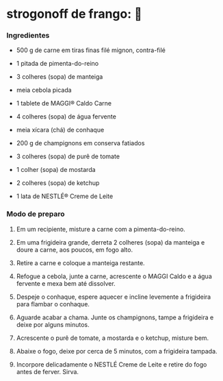 # strogonoff de frango: :meat_on_bone:



### Ingredientes

- 500 g de carne em tiras finas filé mignon, contra-filé

- 1 pitada de pimenta-do-reino

- 3 colheres (sopa) de manteiga

- meia cebola picada

- 1 tablete de MAGGI® Caldo Carne

- 4 colheres (sopa) de água fervente

- meia xícara (chá) de conhaque

- 200 g de champignons em conserva fatiados

- 3 colheres (sopa) de purê de tomate

- 1 colher (sopa) de mostarda

- 2 colheres (sopa) de ketchup

- 1 lata de NESTLÉ® Creme de Leite

  

### Modo de preparo

1. Em um recipiente, misture a carne com a pimenta-do-reino.

2. Em uma frigideira grande, derreta 2 colheres (sopa) da manteiga e doure a carne, aos poucos, em fogo alto.

3. Retire a carne e coloque a manteiga restante.

4. Refogue a cebola, junte a carne, acrescente o MAGGI Caldo e a água fervente e mexa bem até dissolver.

5. Despeje o conhaque, espere aquecer e incline levemente a frigideira para flambar o conhaque.

6. Aguarde acabar a chama. Junte os champignons, tampe a frigideira e deixe por alguns minutos.

7. Acrescente o purê de tomate, a mostarda e o ketchup, misture bem.

8. Abaixe o fogo, deixe por cerca de 5 minutos, com a frigideira tampada.

9. Incorpore delicadamente o NESTLÉ Creme de Leite e retire do fogo antes de ferver. Sirva.